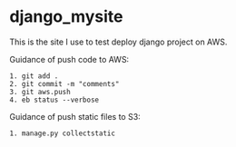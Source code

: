 django_mysite
=============

This is the site I use to test deploy django project on AWS.

Guidance of push code to AWS:

	1. git add .
	2. git commit -m "comments"
	3. git aws.push
	4. eb status --verbose


Guidance of push static files to S3:

	1. manage.py collectstatic

